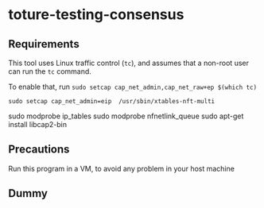 # toture-testing-consensus

## Requirements

This tool uses Linux traffic control (```tc```), and assumes that a non-root user can run the ```tc``` command. 

To enable that, run ```sudo setcap cap_net_admin,cap_net_raw+ep $(which tc)```

```sudo setcap cap_net_admin=eip  /usr/sbin/xtables-nft-multi```

sudo modprobe ip_tables
sudo modprobe nfnetlink_queue
sudo apt-get install libcap2-bin

## Precautions

Run this program in a VM, to avoid any problem in your host machine

## Dummy
